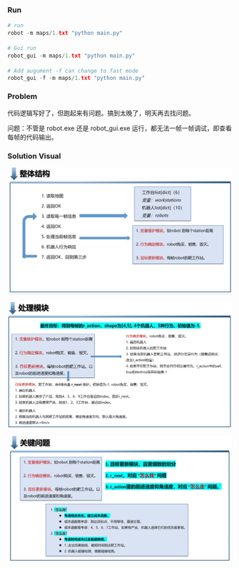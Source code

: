 
### Run
```python
# run
robot -m maps/1.txt "python main.py"

# Gui run
robot_gui -m maps/1.txt "python main.py"

# Add augument -f can change to fast mode
robot_gui -f -m maps/1.txt "python main.py"

``` 
### Problem
代码逻辑写好了，但跑起来有问题。搞到太晚了，明天再去找问题。

问题：不管是 robot.exe 还是 robot_gui.exe 运行，都无法一帧一帧调试，即查看每帧的代码输出。

### Solution Visual

![whole_structure](./images/whole_structure.png)

![handle_mudule](./images/handle_module.png)

![crucial_problem](./images/crucial_problem.png)


